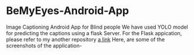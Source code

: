 # BeMyEyes-Android-App
Image Captioning Android App for Blind people
We have used YOLO model for predicting the captions using a flask Server.
For the Flask appication, please refer to my another repository [a link](https://github.com/simran029/ImageVista)
Here, are some of the screenshots of the application-


